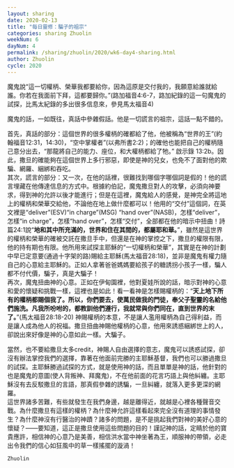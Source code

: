 ```yaml
---
layout: sharing
date: 2020-02-13
title: "每日靈修：騙子的祖宗"
categories: sharing Zhuolin
weekNum: 6
dayNum: 4
permalink: /sharing/zhuolin/2020/wk6-day4-sharing.html
author: Zhuolin
cycle: 2020
---
```


魔鬼說“這一切權柄、榮華我都要給你，因為這原是交付我的，我願意給誰就給誰。你若在我面前下拜，這都要歸你。”(路加福音4:6-7，路加紀錄的這一句魔鬼的試探，比馬太紀錄的多出很多信息來，參見馬太福音4)  

魔鬼的話，一如既往，真話中參雜假話。他是一切謊言的祖宗，這話一點不錯的。  

首先，真話的部分：這個世界的很多權柄的確都給了他，他被稱為“世界的王”(約翰福音12:31，14:30)，“空中掌權者”(以弗所書2:2)；的確他也能把自己的權柄隨己意分出去，“那龍將自己的能力、座位，和大權柄都給了牠。” 啟示錄 13:2b。因此，撒旦的確能夠在這個世界上多行邪惡，即使是神的兒女，也免不了面對他的欺騙、網羅、綑綁和吞吃。  
其次，謊言的部分：又一次，在他的話裡，很難找到哪個字哪個詞是假的！他的謊言埋藏在他傳達信息的方式中。根據約伯記，魔鬼撒旦對人的攻擊，必須向神要求，得到神的允許以後才能進行；但是在這裡，魔鬼給人的感覺，是神完全將這地上的權柄和榮華交給他，不論他在地上做什麼都可以！他用的“交付”這個詞，在英文裡是“deliver”(ESV)“in charge”(MSG) “hand over”(NASB)，怎樣“deliver”，怎樣“in charge”，怎樣“hand over”，怎樣“交付”，全部都在他的暗示中扭曲！詩篇24:1說“**地和其中所充滿的，世界和住在其間的，都屬耶和華。**”，雖然是這世界的權柄和榮華的確被交託在撒旦手中，但還是在神的掌控之下，撒旦的權限有限，他的持有期也有限。他所用來試探主耶穌的“一切權柄和榮華”，其實是在神的計劃中早已定意要(通過十字架的路)賜給主耶穌(馬太福音28:18)，並非是魔鬼有權力隨自己的心意給主耶穌的。正如人拿著爸爸媽媽要給孩子的糖誘拐小孩子一樣，騙人都不付代價，騙子，真是大騙子！  
再次，魔鬼扭曲神的心意。正如在伊甸園裡，他對夏娃所說的話，暗示對神的心意和愛的懷疑和挑戰一樣，這裡也是如此！看一看神是怎樣賜權柄的：“**天上地下所有的權柄都賜個我了。所以，你們要去，使萬民做我的門徒，奉父子聖靈的名給他們施洗。凡我所吩咐的，都教訓他們遵行，我就常與你們同在，直到世界的末了。**”(馬太福音28:18-20) 神賜權柄的本意，不是讓人濫用權柄為自己得利益，而是讓人成為他人的祝福。撒旦扭曲神賜他權柄的心意，他用來誘惑綑綁世上的人，卻說出來好像是神的心意如此一樣。大騙子。  

當然，也不要給撒旦太多credit，神賜人自由選擇的意志，魔鬼可以誘惑試探，卻沒有辦法掌控我們的選擇，靠著在他面前完勝的主耶穌基督，我們也可以勝過撒旦的試探。主耶穌勝過試探的方式，就是使用神的話，而且單單是神的話，他針對的也是魔鬼的意圖(使人背叛神、拜魔鬼)，不在他前面的花言巧語上與他糾纏。主耶穌沒有去反駁撒旦的言語，那真假參雜的誘騙，一旦糾纏，就落入更多更深的網羅。  
這世界諸多苦難，有些就發生在我們身邊，越是離得近，就越是心裡各種聲音交戰。為什麼撒旦有這樣的權柄？為什麼神允許這樣看起來完全沒有道理的事情發生？為什麼神沒有行醫治的神蹟？諸多的問題，是不是挑起我們對神的美好心意的懷疑？——要知道，這正是撒旦使用這些問題的目的！謹記神的話，定睛於他的寶貴應許，相信神的心意乃是美善，相信洪水當中神坐著為王，順服神的帶領，必走出令我們的信心如狂風中的草一樣搖擺的漩渦！  

`Zhuolin`  
